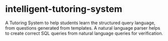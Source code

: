 # intelligent-tutoring-system
A Tutoring System to help students learn the structured query language, from questions generated from templates. A natural language parser helps to create correct SQL queries from natural language queries for verification.
